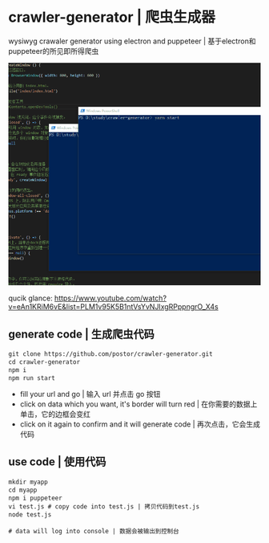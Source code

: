 # crawler-generator | 爬虫生成器

wysiwyg crawaler generator using electron and puppeteer | 基于electron和puppeteer的所见即所得爬虫

![screenshot](./screenshot.gif)

qucik glance: https://www.youtube.com/watch?v=eAn1KRiM6vE&list=PLM1v95K5B1ntVsYvNJIxgRPppngrO_X4s

## generate code | 生成爬虫代码

```
git clone https://github.com/postor/crawler-generator.git
cd crawler-generator
npm i
npm run start
```

- fill your url and go | 输入 url 并点击 go 按钮
- click on data which you want, it's border will turn red | 在你需要的数据上单击，它的边框会变红
- click on it again to confirm and it will generate code | 再次点击，它会生成代码


## use code | 使用代码

```
mkdir myapp
cd myapp
npm i puppeteer
vi test.js # copy code into test.js | 拷贝代码到test.js
node test.js

# data will log into console | 数据会被输出到控制台 
```
